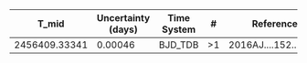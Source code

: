 |T_mid        |Uncertainty (days)|Time System|#  |Reference           |
|-------------|------------------|-----------|---|--------------------|
|2456409.33341|0.00046           |BJD_TDB    |>1 |2016AJ....152..182H |
